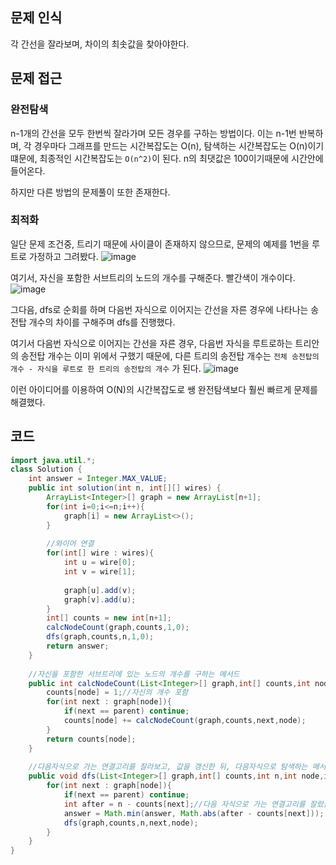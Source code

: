 ## 문제 인식
각 간선을 잘라보며, 차이의 최솟값을 찾아야한다.

## 문제 접근
### 완전탐색
n-1개의 간선을 모두 한번씩 잘라가며 모든 경우를 구하는 방법이다. 이는 n-1번 반복하며, 각 경우마다 그래프를 만드는 시간복잡도는 O(n), 탐색하는 시간복잡도는 O(n)이기 떄문에, 최종적인 시간복잡도는 `O(n^2)`이 된다. n의 최댓값은 100이기때문에 시간안에 들어온다.   

하지만 다른 방법의 문제풀이 또한 존재한다.

### 최적화
일단 문제 조건중, 트리기 때문에 사이클이 존재하지 않으므로, 문제의 예제를 1번을 루트로 가정하고 그려봤다.
![image](https://github.com/CodeWave-Summer-Edition/Algorithm/assets/43038815/d753acfb-2ab3-46c0-8932-6051a3378dfd)

여기서, 자신을 포함한 서브트리의 노드의 개수를 구해준다. 빨간색이 개수이다.
![image](https://github.com/CodeWave-Summer-Edition/Algorithm/assets/43038815/2415cc36-58a0-42a2-ac3e-290c44ce0e83)

그다음, dfs로 순회를 하며 다음번 자식으로 이어지는 간선을 자른 경우에 나타나는 송전탑 개수의 차이를 구해주며 dfs를 진행했다.

여기서 다음번 자식으로 이어지는 간선을 자른 경우, 다음번 자식을 루트로하는 트리안의 송전탑 개수는 이미 위에서 구했기 때문에, 다른 트리의 송전탑 개수는 `전체 송전탑의 개수 - 자식을 루트로 한 트리의 송전탑의 개수` 가 된다.
![image](https://github.com/CodeWave-Summer-Edition/Algorithm/assets/43038815/3720b829-2ff4-4f73-8fb8-5deb20e4e1a5)

이런 아이디어를 이용하여 O(N)의 시간복잡도로 쌩 완전탐색보다 훨씬 빠르게 문제를 해결했다.

## 코드
```java
import java.util.*;
class Solution {
    int answer = Integer.MAX_VALUE;
    public int solution(int n, int[][] wires) {
        ArrayList<Integer>[] graph = new ArrayList[n+1];
        for(int i=0;i<=n;i++){
            graph[i] = new ArrayList<>();
        }
        
        //와이어 연결
        for(int[] wire : wires){
            int u = wire[0];
            int v = wire[1];
            
            graph[u].add(v);
            graph[v].add(u);
        }
        int[] counts = new int[n+1];
        calcNodeCount(graph,counts,1,0);
        dfs(graph,counts,n,1,0);
        return answer;
    }
    
    //자신을 포함한 서브트리에 있는 노드의 개수를 구하는 메서드
    public int calcNodeCount(List<Integer>[] graph,int[] counts,int node,int parent){
        counts[node] = 1;//자신의 개수 포함
        for(int next : graph[node]){
            if(next == parent) continue;
            counts[node] += calcNodeCount(graph,counts,next,node);
        }
        return counts[node];
    }
    
    //다음자식으로 가는 연결고리를 잘라보고, 값을 갱신한 뒤, 다음자식으로 탐색하는 메서드
    public void dfs(List<Integer>[] graph,int[] counts,int n,int node,int parent){
        for(int next : graph[node]){
            if(next == parent) continue;
            int after = n - counts[next];//다음 자식으로 가는 연결고리를 잘랐을 때, 현재 node와 연결된 송전탑의 개수
            answer = Math.min(answer, Math.abs(after - counts[next]));
            dfs(graph,counts,n,next,node);
        }
    }
}
```
